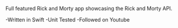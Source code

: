 Full featured Rick and Morty app showcasing the Rick and Morty API.

-Written in Swift
-Unit Tested
-Followed on Youtube